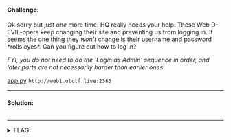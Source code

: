 #### Challenge:

Ok sorry but just *one* more time. HQ really needs your help. These Web D-EVIL-opers keep changing their site and preventing us from logging in. It seems the one thing they _won't_ change is their username and password \*rolls eyes\*. Can you figure out how to log in?

_FYI, you do *not* need to do the 'Login as Admin' sequence in order, and later parts are not necessarily harder than earlier ones._

[app.py](./app.py ":ignore") `http://web1.utctf.live:2363`

---

#### Solution:

```bash
```

---

<details><summary>FLAG:</summary>

```
utflag{omg_why_not_upd8_pwd!?!}
```

</details>
<br/>
